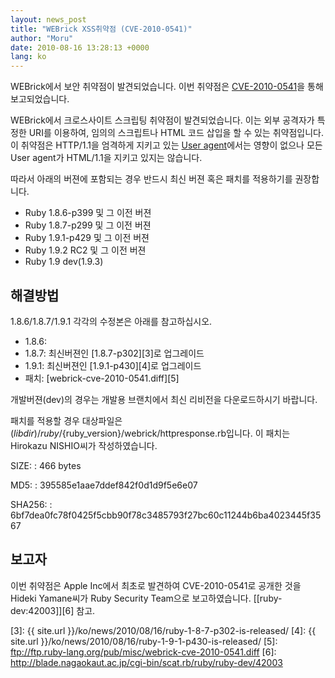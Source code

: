 ```yaml
---
layout: news_post
title: "WEBrick XSS취약점 (CVE-2010-0541)"
author: "Moru"
date: 2010-08-16 13:28:13 +0000
lang: ko
---
```


WEBrick에서 보안 취약점이 발견되었습니다. 이번 취약점은 [CVE-2010-0541][1]을 통해 보고되었습니다.

WEBrick에서 크로스사이트 스크립팅 취약점이 발견되었습니다. 이는 외부 공격자가 특정한 URI를 이용하여, 임의의 스크립트나
HTML 코드 삽입을 할 수 있는 취약점입니다. 이 취약점은 HTTP/1.1을 엄격하게 지키고 있는 [User
agent][2]에서는 영향이 없으나 모든 User agent가 HTML/1.1을 지키고 있지는 않습니다.

따라서 아래의 버젼에 포함되는 경우 반드시 최신 버젼 혹은 패치를 적용하기를 권장합니다.

* Ruby 1.8.6-p399 및 그 이전 버젼
* Ruby 1.8.7-p299 및 그 이전 버젼
* Ruby 1.9.1-p429 및 그 이전 버젼
* Ruby 1.9.2 RC2 및 그 이전 버젼
* Ruby 1.9 dev(1.9.3)

## 해결방법

1\.8.6/1.8.7/1.9.1 각각의 수정본은 아래를 참고하십시오.

* 1\.8.6:
* 1\.8.7: 최신버젼인 [1.8.7-p302][3]로 업그레이드
* 1\.9.1: 최신버젼인 [1.9.1-p430][4]로 업그레이드
* 패치: [webrick-cve-2010-0541.diff][5]

개발버젼(dev)의 경우는 개발용 브랜치에서 최신 리비전을 다운로드하시기 바랍니다.

패치를 적용할 경우 대상파일은
$(libdir)/ruby/$\{ruby\_version}/webrick/httpresponse.rb입니다. 이 패치는
Hirokazu NISHIO씨가 작성하였습니다.

SIZE:
: 466 bytes

MD5:
: 395585e1aae7ddef842f0d1d9f5e6e07

SHA256:
: 6bf7dea0fc78f0425f5cbb90f78c3485793f27bc60c11244b6ba4023445f3567

## 보고자

이번 취약점은 Apple Inc에서 최초로 발견하여 CVE-2010-0541로 공개한 것을 Hideki Yamane씨가 Ruby
Security Team으로 보고하였습니다. [\[ruby-dev:42003\]][6] 참고.



[1]: http://cve.mitre.org/cgi-bin/cvename.cgi?name=CVE-2010-0541
[2]: http://en.wikipedia.org/wiki/User_agent
[3]: {{ site.url }}/ko/news/2010/08/16/ruby-1-8-7-p302-is-released/
[4]: {{ site.url }}/ko/news/2010/08/16/ruby-1-9-1-p430-is-released/
[5]: ftp://ftp.ruby-lang.org/pub/misc/webrick-cve-2010-0541.diff
[6]: http://blade.nagaokaut.ac.jp/cgi-bin/scat.rb/ruby/ruby-dev/42003
